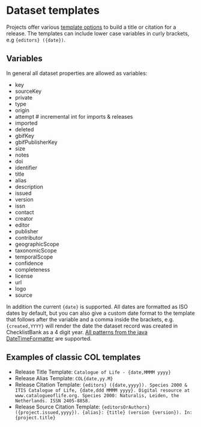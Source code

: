 # Dataset templates
Projects offer various [template options](https://data.catalogue.life/catalogue/3/options) to build a title or citation for a release.
The templates can include lower case variables in curly brackets, e.g `{editors} ({date})`.

## Variables
In general all dataset properties are allowed as variables:

 - key
 - sourceKey
 - private
 - type
 - origin
 - attempt # incremental int for imports & releases
 - imported
 - deleted
 - gbifKey
 - gbifPublisherKey
 - size
 - notes
 - doi
 - identifier
 - title
 - alias
 - description
 - issued
 - version
 - issn
 - contact
 - creator
 - editor
 - publisher
 - contributor
 - geographicScope
 - taxonomicScope
 - temporalScope
 - confidence
 - completeness
 - license
 - url
 - logo
 - source

In addition the current `{date}` is supported.
All dates are formatted as ISO dates by default, but you can also give a custom date format to the template
that follows after the variable and a comma inside the brackets, e.g. `{created,YYYY}` will render the date the dataset record was created 
in ChecklistBank as a 4 digit year.
 [All patterns from the java DateTimeFormatter](https://docs.oracle.com/javase/8/docs/api/java/time/format/DateTimeFormatter.html#patterns) are supported.
 
## Examples of classic COL templates

 - Release Title Template: `Catalogue of Life - {date,MMMM yyyy}`
 - Release Alias Template: `COL{date,yy.M}`
 - Release Citation Template: `{editors} ({date,yyyy}). Species 2000 & ITIS Catalogue of Life, {date,ddd MMMM yyyy}. Digital resource at www.catalogueoflife.org. Species 2000: Naturalis, Leiden, the Netherlands. ISSN 2405-8858.`
 - Release Source Citation Template: `{editorsOrAuthors} ({project.issued,yyyy}). {alias}: {title} (version {version}). In: {project.title}`